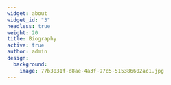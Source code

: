 ```yaml
---
widget: about
widget_id: "3"
headless: true
weight: 20
title: Biography
active: true
author: admin
design:
  background:
    image: 77b3031f-d8ae-4a3f-97c5-515386602ac1.jpg
---
```

